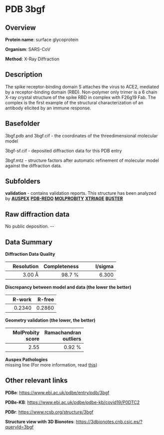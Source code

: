 # PDB 3bgf

## Overview

**Protein name**: surface glycoprotein

**Organism**: SARS-CoV

**Method**: X-Ray Diffraction

## Description

The spike receptor-binding domain S attaches the virus to ACE2, mediated by a receptor-binding domain (RBD). Non-polymer only trimer is a 6 chain X-ray crystal structure of the spike RBD in complex with F26g19 Fab. The complex is the first example of the structural characterization of an antibody elicited by an immune response.

## Basefolder

3bgf.pdb and 3bgf.cif - the coordinates of the threedimensional molecular model

3bgf-sf.cif - deposited diffraction data for this PDB entry

3bgf.mtz - structure factors after automatic refinement of molecular model against the diffraction data.

## Subfolders





**validation** - contains validation reports. This structure has been analyzed by [**AUSPEX**](https://github.com/thorn-lab/coronavirus_structural_task_force/tree/master/pdb/surface_glycoprotein/SARS-CoV/3bgf/validation/auspex) [**PDB-REDO**](https://github.com/thorn-lab/coronavirus_structural_task_force/tree/master/pdb/surface_glycoprotein/SARS-CoV/3bgf/validation/pdb-redo) [**MOLPROBITY**](https://github.com/thorn-lab/coronavirus_structural_task_force/tree/master/pdb/surface_glycoprotein/SARS-CoV/3bgf/validation/molprobity) [**XTRIAGE**](https://github.com/thorn-lab/coronavirus_structural_task_force/blob/master/pdb/surface_glycoprotein/SARS-CoV/3bgf/validation/Xtriage_output.log) [**BUSTER**](https://www.globalphasing.com/buster/wiki/index.cgi?Covid19Pdb3BGF) 



## Raw diffraction data

No public deposition. --<br> 

## Data Summary
**Diffraction Data Quality**

|   | Resolution | Completeness| I/sigma |
|---|-------------:|----------------:|--------------:|
|   |3.00 Å|98.7  %|<img width=50/>6.300|

**Discrepancy between model and data (the lower the better)**

|   | **R-work**| **R-free**   
|---|-------------:|----------------:|           
||  0.2340|  0.2860|

**Geometry validation (the lower, the better)**

|   |**MolProbity<br>score**| **Ramachandran<br>outliers** 
|---|-------------:|----------------:|
||  2.55|  0.92 %|

**Auspex Pathologies**<br> missing line (For more information, read [this](https://github.com/thorn-lab/coronavirus_structural_task_force/blob/master/pdb/surface_glycoprotein/SARS-CoV/3bgf/validation/auspex/3bgf_auspex_comments.txt))

 



## Other relevant links 
**PDBe**:  https://www.ebi.ac.uk/pdbe/entry/pdb/3bgf

**PDBe-KB**: https://www.ebi.ac.uk/pdbe/pdbe-kb/covid19/P0DTC2 
 
**PDBr**: https://www.rcsb.org/structure/3bgf 

**Structure view with 3D Bionotes**: https://3dbionotes.cnb.csic.es/?queryId=3bgf

